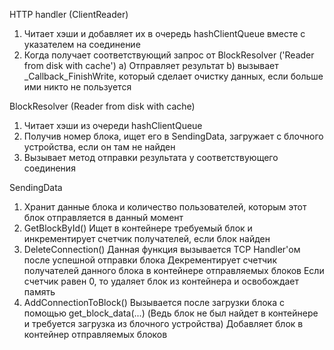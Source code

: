 
HTTP handler (ClientReader)
1) Читает хэши и добавляет их в очередь hashClientQueue вместе с указателем на соединение
2) Когда получает соответствующий запрос от BlockResolver ('Reader from disk with cache')
  a) Отправляет результат
  b) вызывает _Callback_FinishWrite, который сделает очистку данных, если больше ими никто не пользуется 


BlockResolver (Reader from disk with cache)
1) Читает хэши из очереди hashClientQueue 
2) Получив номер блока, ищет его в SendingData, загружает с блочного устройства, если он там не найден
3) Вызывает метод отправки результата у соответствующего соединения

SendingData
1) Хранит данные блока и количество пользователей, которым этот блок отправляется в данный момент
2) GetBlockById()
Ищет в контейнере требуемый блок и инкрементирует счетчик получателей, если блок найден
3) DeleteConnection()
Данная функция вызывается TCP Handler'ом после успешной отправки блока
Декрементирует счетчик получателей данного блока в контейнере отправляемых блоков
Если счетчик равен 0, то удаляет блок из контейнера и освобождает память
4) AddConnectionToBlock()
Вызывается после загрузки блока с помощью get_block_data(...) 
(Ведь блок не был найдет в контейнере и требуется загрузка из блочного устройства)
Добавляет блок в контейнер отправляемых блоков 

